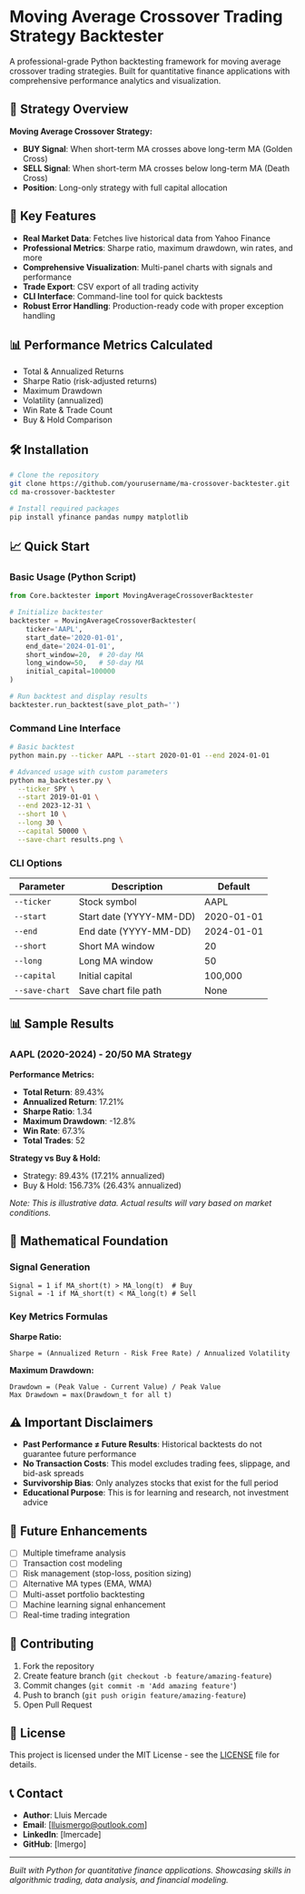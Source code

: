 # Moving Average Crossover Trading Strategy Backtester

A professional-grade Python backtesting framework for moving average crossover trading strategies. Built for quantitative finance applications with comprehensive performance analytics and visualization.

## 🎯 Strategy Overview

**Moving Average Crossover Strategy:**
- **BUY Signal**: When short-term MA crosses above long-term MA (Golden Cross)
- **SELL Signal**: When short-term MA crosses below long-term MA (Death Cross)
- **Position**: Long-only strategy with full capital allocation

## 🚀 Key Features

- **Real Market Data**: Fetches live historical data from Yahoo Finance
- **Professional Metrics**: Sharpe ratio, maximum drawdown, win rates, and more
- **Comprehensive Visualization**: Multi-panel charts with signals and performance
- **Trade Export**: CSV export of all trading activity
- **CLI Interface**: Command-line tool for quick backtests
- **Robust Error Handling**: Production-ready code with proper exception handling

## 📊 Performance Metrics Calculated

- Total & Annualized Returns
- Sharpe Ratio (risk-adjusted returns)
- Maximum Drawdown
- Volatility (annualized)
- Win Rate & Trade Count
- Buy & Hold Comparison

## 🛠️ Installation

```bash
# Clone the repository
git clone https://github.com/yourusername/ma-crossover-backtester.git
cd ma-crossover-backtester

# Install required packages
pip install yfinance pandas numpy matplotlib
```

## 📈 Quick Start

### Basic Usage (Python Script)

```python
from Core.backtester import MovingAverageCrossoverBacktester

# Initialize backtester
backtester = MovingAverageCrossoverBacktester(
    ticker='AAPL',
    start_date='2020-01-01',
    end_date='2024-01-01',
    short_window=20,  # 20-day MA
    long_window=50,   # 50-day MA
    initial_capital=100000
)

# Run backtest and display results
backtester.run_backtest(save_plot_path='')
```

### Command Line Interface

```bash
# Basic backtest
python main.py --ticker AAPL --start 2020-01-01 --end 2024-01-01

# Advanced usage with custom parameters
python ma_backtester.py \
  --ticker SPY \
  --start 2019-01-01 \
  --end 2023-12-31 \
  --short 10 \
  --long 30 \
  --capital 50000 \
  --save-chart results.png \
```

### CLI Options

| Parameter | Description | Default |
|-----------|-------------|---------|
| `--ticker` | Stock symbol | AAPL |
| `--start` | Start date (YYYY-MM-DD) | 2020-01-01 |
| `--end` | End date (YYYY-MM-DD) | 2024-01-01 |
| `--short` | Short MA window | 20 |
| `--long` | Long MA window | 50 |
| `--capital` | Initial capital | 100,000 |
| `--save-chart` | Save chart file path | None |

## 📊 Sample Results

### AAPL (2020-2024) - 20/50 MA Strategy

**Performance Metrics:**
- **Total Return**: 89.43%
- **Annualized Return**: 17.21%
- **Sharpe Ratio**: 1.34
- **Maximum Drawdown**: -12.8%
- **Win Rate**: 67.3%
- **Total Trades**: 52

**Strategy vs Buy & Hold:**
- Strategy: 89.43% (17.21% annualized)
- Buy & Hold: 156.73% (26.43% annualized)

*Note: This is illustrative data. Actual results will vary based on market conditions.*

## 🧮 Mathematical Foundation

### Signal Generation
```
Signal = 1 if MA_short(t) > MA_long(t)  # Buy
Signal = -1 if MA_short(t) < MA_long(t) # Sell
```

### Key Metrics Formulas

**Sharpe Ratio:**
```
Sharpe = (Annualized Return - Risk Free Rate) / Annualized Volatility
```

**Maximum Drawdown:**
```
Drawdown = (Peak Value - Current Value) / Peak Value
Max Drawdown = max(Drawdown_t for all t)
```

## ⚠️ Important Disclaimers

- **Past Performance ≠ Future Results**: Historical backtests do not guarantee future performance
- **No Transaction Costs**: This model excludes trading fees, slippage, and bid-ask spreads
- **Survivorship Bias**: Only analyzes stocks that exist for the full period
- **Educational Purpose**: This is for learning and research, not investment advice

## 🔄 Future Enhancements

- [ ] Multiple timeframe analysis
- [ ] Transaction cost modeling
- [ ] Risk management (stop-loss, position sizing)
- [ ] Alternative MA types (EMA, WMA)
- [ ] Multi-asset portfolio backtesting
- [ ] Machine learning signal enhancement
- [ ] Real-time trading integration

## 🤝 Contributing

1. Fork the repository
2. Create feature branch (`git checkout -b feature/amazing-feature`)
3. Commit changes (`git commit -m 'Add amazing feature'`)
4. Push to branch (`git push origin feature/amazing-feature`)
5. Open Pull Request

## 📝 License

This project is licensed under the MIT License - see the [LICENSE](LICENSE) file for details.

## 📞 Contact

- **Author**: Lluis Mercade
- **Email**: [lluismergo@outlook.com]
- **LinkedIn**: [lmercade]
- **GitHub**: [lmergo]

---

*Built with Python for quantitative finance applications. Showcasing skills in algorithmic trading, data analysis, and financial modeling.*
